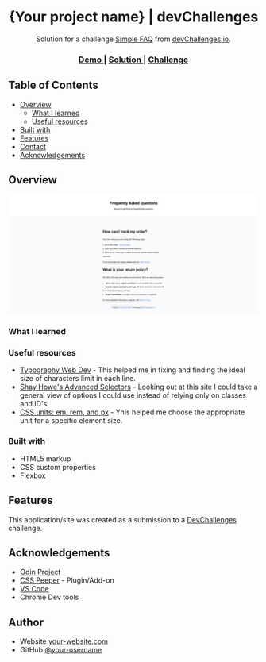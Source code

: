 <!-- Please update value in the {}  -->

<h1 align="center">{Your project name} | devChallenges</h1>

<div align="center">
   Solution for a challenge <a href="https://devchallenges.io/challenge/simple-faq-challenge" target="_blank">Simple FAQ</a> from <a href="http://devchallenges.io" target="_blank">devChallenges.io</a>.
</div>

<div align="center">
  <h3>
    <a href="{https://your-demo-link.your-domain}">
      Demo
    </a>
    <span> | </span>
    <a href="{https://your-url-to-the-solution}">
      Solution
    </a>
    <span> | </span>
    <a href="https://devchallenges.io/challenge/simple-faq-challenge">
      Challenge
    </a>
  </h3>
</div>

<!-- TABLE OF CONTENTS -->

## Table of Contents

- [Overview](#overview)
  - [What I learned](#what-i-learned)
  - [Useful resources](#useful-resources)
- [Built with](#built-with)
- [Features](#features)
- [Contact](#contact)
- [Acknowledgements](#acknowledgements)

<!-- OVERVIEW -->

## Overview

![screenshot](./design/site.png)

<!--
Introduce your projects by taking a screenshot or a gif. Try to tell visitors a story about your project by answering:

- What have you learned/improved?
- Your wisdom? :)
-->

### What I learned

<!-- Use this section to recap over some of your major learnings while working through this project. Writing these out and providing code samples of areas you want to highlight is a great way to reinforce your own knowledge. -->

### Useful resources

<!--
- [Example resource 1](https://www.example.com) - This helped me for XYZ reason. I really liked this pattern and will use it going forward.
- [Example resource 2](https://www.example.com) - This is an amazing article which helped me finally understand XYZ. I'd recommend it to anyone still learning this concept.
-->

- [Typography Web Dev](https://web.dev/learn/design/typography?hl=pt-br) - This helped me in fixing and finding the ideal size of characters limit in each line.
- [Shay Howe's Advanced Selectors](https://learn.shayhowe.com/advanced-html-css/complex-selectors/) - Looking out at this site I could take a general view of options I could use instead of relying only on classes and ID's.
- [CSS units: em, rem, and px](https://codyloyd.com/2021/css-units/) - Yhis helped me choose the appropriate unit for a specific element size.
### Built with

<!-- This section should list any major frameworks that you built your project using. Here are a few examples.-->

- HTML5 markup
- CSS custom properties
- Flexbox

## Features

<!-- List the features of your application or follow the template. Don't share the figma file here :) -->

This application/site was created as a submission to a [DevChallenges](https://devchallenges.io/challenges-dashboard) challenge.

## Acknowledgements

<!-- This section should list any articles or add-ons/plugins that helps you to complete the project. This is optional but it will help you in the future. For exmpale -->
- [Odin Project](https://www.theodinproject.com/dashboard)
- [CSS Peeper](https://chromewebstore.google.com/detail/css-peeper/mbnbehikldjhnfehhnaidhjhoofhpehk) - Plugin/Add-on
- [VS Code](https://code.visualstudio.com/)
- Chrome Dev tools

## Author

- Website [your-website.com](https://{your-web-site-link})
- GitHub [@your-username](https://{github.com/your-usermame})
